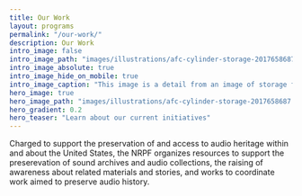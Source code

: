 ```yaml
---
title: Our Work
layout: programs
permalink: "/our-work/"
description: Our Work
intro_image: false
intro_image_path: "images/illustrations/afc-cylinder-storage-2017658687.jpeg"
intro_image_absolute: true
intro_image_hide_on_mobile: true
intro_image_caption: "This image is a detail from an image of storage for wax cylinders and other items of the Archive of Folk Song at the Library of Congress, Washington, D.C. The photograph was take by Harris & Ewing of Washington, D.C. There are no known rights restrictions on this photograph. The original photograph is held by the Library of Congress and identified by the control number 2017658687."
hero_image: true
hero_image_path: "images/illustrations/afc-cylinder-storage-2017658687.jpeg"
hero_gradient: 0.2
hero_teaser: "Learn about our current initiatives"
---
```


Charged to support the preservation of and access to
audio heritage within and about the United States, 
the NRPF organizes resources to support the preserevation
of sound archives and audio collections,
the raising of awareness about related materials and stories,
and works to coordinate work aimed to preserve audio history. 
